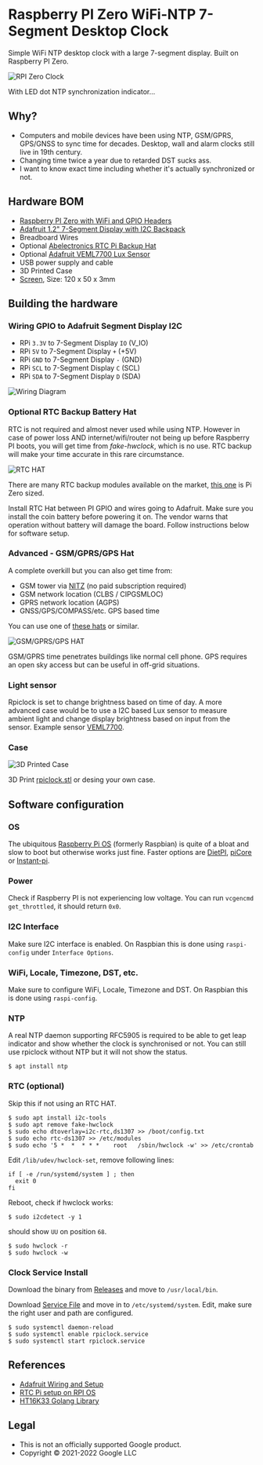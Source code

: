 # Raspberry PI Zero WiFi-NTP 7-Segment Desktop Clock

Simple WiFi NTP desktop clock with a large 7-segment display. Built on Raspberry PI Zero.

![RPI Zero Clock](rpiclock.png)

With LED dot NTP synchronization indicator...

## Why?

* Computers and mobile devices have been using NTP, GSM/GPRS, GPS/GNSS to sync time for decades. Desktop, wall and alarm clocks still live in 19th century.
* Changing time twice a year due to retarded DST sucks ass.
* I want to know exact time including whether it's actually synchronized or not.

## Hardware BOM
* [Raspberry PI Zero with WiFi and GPIO Headers](https://www.raspberrypi.org/products/raspberry-pi-zero/)
* [Adafruit 1.2" 7-Segment Display with I2C Backpack](https://www.adafruit.com/product/1270)
* Breadboard Wires
* Optional [Abelectronics RTC Pi Backup Hat](https://www.abelectronics.co.uk/p/70/rtc-pi)
* Optional [Adafruit VEML7700 Lux Sensor](https://www.adafruit.com/product/4162)
* USB power supply and cable
* 3D Printed Case
* [Screen](https://www.tapplastics.com/product/plastics/cut_to_size_plastic/acrylic_sheets_transparent_colors/519), Size: 120 x 50 x 3mm

## Building the hardware

### Wiring GPIO to Adafruit Segment Display I2C
* RPi `3.3V` to 7-Segment Display `IO` (V_IO)
* RPi `5V` to 7-Segment Display `+` (+5V)
* RPi `GND` to 7-Segment Display `-` (GND)
* RPi `SCL` to 7-Segment Display `C` (SCL) 
* RPi `SDA` to 7-Segment Display `D` (SDA)

![Wiring Diagram](rpiclock_wiring.png)

### Optional RTC Backup Battery Hat

RTC is not required and almost never used while using NTP. However in case of power loss AND internet/wifi/router not being up before Raspberry PI boots, you will get time from *fake-hwclock*, which is no use. RTC backup will make your time accurate in this rare circumstance.

![RTC HAT](rtcpi-3.jpg)

There are many RTC backup modules available on the market, [this one](https://www.abelectronics.co.uk/p/70/rtc-pi) is Pi Zero sized.

Install RTC Hat between PI GPIO and wires going to Adafruit. Make sure you install the coin battery before powering it on. The vendor warns that operation without battery will damage the board. Follow instructions below for software setup.

### Advanced - GSM/GPRS/GPS Hat

A complete overkill but you can also get time from:

* GSM tower via [NITZ](https://en.wikipedia.org/wiki/NITZ) (no paid subscription required)
* GSM network location (CLBS / CIPGSMLOC)
* GPRS network location (AGPS)
* GNSS/GPS/COMPASS/etc. GPS based time

You can use one of [these hats](https://www.amazon.com/gp/product/B076CPX4NN/) or similar.

![GSM/GPRS/GPS HAT](gsmgprsgps.jpg)

GSM/GPRS time penetrates buildings like normal cell phone. GPS requires an open sky access but can be useful in off-grid situations.

### Light sensor

Rpiclock is set to change brightness based on time of day. A more advanced case would be to use a I2C based Lux sensor to measure ambient light and change display brightness based on input from the sensor. Example sensor [VEML7700](https://www.adafruit.com/product/4162).

### Case

![3D Printed Case](rpiclock_case.png)

3D Print [rpiclock.stl](rpiclock.stl) or desing your own case.

## Software configuration

### OS

The ubiquitous [Raspberry Pi OS](https://www.raspberrypi.org/software/operating-systems/) (formerly Raspbian) is quite of a bloat and slow to boot but otherwise works just fine. Faster options are [DietPI](https://dietpi.com/), [piCore](http://www.tinycorelinux.net/13.x/armv6/releases/RPi/) or [Instant-pi](https://github.com/IronOxidizer/instant-pi).

### Power

Check if Raspberry PI is not experiencing low voltage. You can run `vcgencmd get_throttled`, it should return `0x0`.

### I2C Interface

Make sure I2C interface is enabled. On Raspbian this is done using `raspi-config` under `Interface Options`.

### WiFi, Locale, Timezone, DST, etc.

Make sure to configure WiFi, Locale, Timezone and DST. On Raspbian this is done using `raspi-config`.

### NTP

A real NTP daemon supporting RFC5905 is required to be able to get leap indicator and show whether the clock is synchronised or not. You can still use rpiclock without NTP but it will not show the status.

```shell
$ apt install ntp
```

### RTC (optional)

Skip this if not using an RTC HAT.

```shell
$ sudo apt install i2c-tools
$ sudo apt remove fake-hwclock
$ sudo echo dtoverlay=i2c-rtc,ds1307 >> /boot/config.txt
$ sudo echo rtc-ds1307 >> /etc/modules
$ sudo echo '5 *  *  * * *    root   /sbin/hwclock -w' >> /etc/crontab
```

Edit `/lib/udev/hwclock-set`, remove following lines:

```
if [ -e /run/systemd/system ] ; then
  exit 0
fi
```

Reboot, check if hwclock works:

```shell
$ sudo i2cdetect -y 1
```

should show `UU` on position `68`.

```shell
$ sudo hwclock -r
$ sudo hwclock -w
```


### Clock Service Install

Download the binary from [Releases](https://github.com/tenox7/rpiclock/releases) and move to `/usr/local/bin`.

Download [Service File](https://raw.githubusercontent.com/tenox7/rpiclock/main/rpiclock.service) and move in to `/etc/systemd/system`. Edit, make sure the right user and path are configured.

```shell
$ sudo systemctl daemon-reload
$ sudo systemctl enable rpiclock.service 
$ sudo systemctl start rpiclock.service 
```

## References
* [Adafruit Wiring and Setup](https://learn.adafruit.com/adafruit-led-backpack/python-wiring-and-setup-d74df15e-c55c-487a-acce-a905497ef9db)
* [RTC Pi setup on RPI OS](https://www.abelectronics.co.uk/kb/article/30/rtc-pi-on-a-raspberry-pi-raspbian-jessie)
* [HT16K33 Golang Library](https://github.com/rafalop/sevensegment)

## Legal

* This is not an officially supported Google product.
* Copyright &copy; 2021-2022 Google LLC
